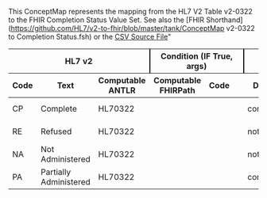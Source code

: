 This ConceptMap represents the mapping from the HL7 V2 Table v2-0322 to the FHIR Completion Status Value Set. See also the [FHIR Shorthand](https://github.com/HL7/v2-to-fhir/blob/master/tank/ConceptMap v2-0322 to Completion Status.fsh) or the [CSV Source File](https://github.com/HL7/v2-to-fhir/blob/master/mappings/)"
<table class='grid'><thead>
<tr><th colspan='3' style='border-right: 2px solid black;'>HL7 v2</th><th colspan='3' style='border-right: 2px solid black;'>Condition (IF True, args)</th><th colspan='4'>HL7 FHIR</th><th>Comments</th></tr>
<tr><th>Code</th><th>Text</th><th>Computable ANTLR</th><th>Computable FHIRPath</th><th>Code</th><th>&#xA0;</th><th>Display</th><th>Code System</th><th>&#xA0;</th></tr></thead>
<tbody>
<tr><td>CP</td><td>Complete</td><td style='border-right: 2px'>HL70322</td><td></td><td></td><td style='border-right: 2px'></td><td>completed</td><td></td><td>Completed</td><td>http://hl7.org/fhir/event-status</td><td></td></tr>
<tr><td>RE</td><td>Refused</td><td style='border-right: 2px'>HL70322</td><td></td><td></td><td style='border-right: 2px'></td><td>not-done</td><td></td><td>Not Done</td><td>http://hl7.org/fhir/event-status</td><td></td></tr>
<tr><td>NA</td><td>Not Administered</td><td style='border-right: 2px'>HL70322</td><td></td><td></td><td style='border-right: 2px'></td><td>not-done</td><td></td><td>Not Done</td><td>http://hl7.org/fhir/event-status</td><td></td></tr>
<tr><td>PA</td><td>Partially Administered</td><td style='border-right: 2px'>HL70322</td><td></td><td></td><td style='border-right: 2px'></td><td>completed</td><td></td><td>Completed</td><td>http://hl7.org/fhir/event-status</td><td></td></tr>
</tbody></table>
